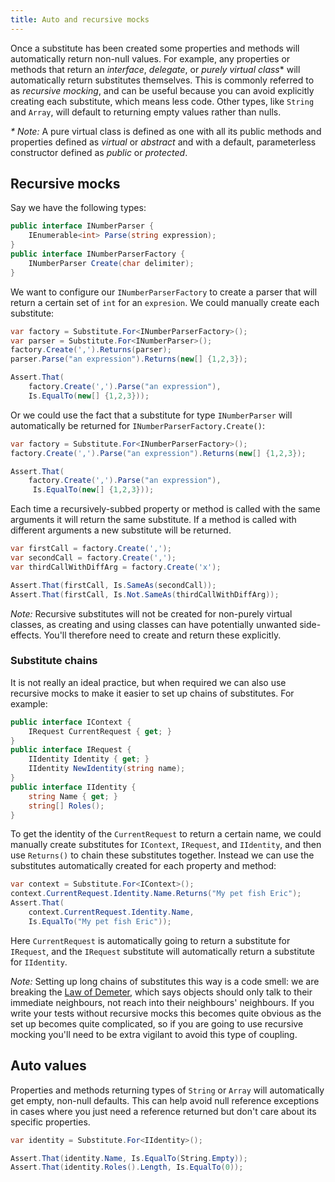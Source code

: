 ```yaml
---
title: Auto and recursive mocks
---
```


Once a substitute has been created some properties and methods will automatically return non-null values. For example, any properties or methods that return an _interface_, _delegate_, or _purely virtual class_* will automatically return substitutes themselves. This is commonly referred to as _recursive mocking_, and can be useful because you can avoid explicitly creating each substitute, which means less code. Other types, like `String` and `Array`, will default to returning empty values rather than nulls.

_* Note:_ A pure virtual class is defined as one with all its public methods and properties defined as _virtual_ or _abstract_ and with a default, parameterless constructor defined as _public_ or _protected_.

## Recursive mocks

Say we have the following types:

```csharp
public interface INumberParser {
    IEnumerable<int> Parse(string expression);
}
public interface INumberParserFactory {
    INumberParser Create(char delimiter);
}
```

We want to configure our `INumberParserFactory` to create a parser that will return a certain set of `int` for an `expresion`. We could manually create each substitute:

```csharp
var factory = Substitute.For<INumberParserFactory>();
var parser = Substitute.For<INumberParser>();
factory.Create(',').Returns(parser);
parser.Parse("an expression").Returns(new[] {1,2,3});

Assert.That(
    factory.Create(',').Parse("an expression"),
    Is.EqualTo(new[] {1,2,3}));
```

Or we could use the fact that a substitute for type `INumberParser` will automatically be returned for `INumberParserFactory.Create()`:

```csharp
var factory = Substitute.For<INumberParserFactory>();
factory.Create(',').Parse("an expression").Returns(new[] {1,2,3});

Assert.That(
    factory.Create(',').Parse("an expression"),
     Is.EqualTo(new[] {1,2,3}));
```

Each time a recursively-subbed property or method is called with the same arguments it will return the same substitute. If a method is called with different arguments a new substitute will be returned.

<!--
```requiredcode
INumberParserFactory factory;
[SetUp] public void SetUp() { factory = Substitute.For<INumberParserFactory>(); }
```
-->

```csharp
var firstCall = factory.Create(',');
var secondCall = factory.Create(',');
var thirdCallWithDiffArg = factory.Create('x');

Assert.That(firstCall, Is.SameAs(secondCall));
Assert.That(firstCall, Is.Not.SameAs(thirdCallWithDiffArg));
```

_Note:_ Recursive substitutes will not be created for  non-purely virtual classes, as creating and using classes can have potentially unwanted side-effects. You'll therefore need to create and return these explicitly.

### Substitute chains

It is not really an ideal practice, but when required we can also use recursive mocks to make it easier to set up chains of substitutes. For example:

```csharp
public interface IContext {
    IRequest CurrentRequest { get; }
}
public interface IRequest {
    IIdentity Identity { get; }
    IIdentity NewIdentity(string name);
}
public interface IIdentity {
    string Name { get; }
    string[] Roles();
}
```

To get the identity of the `CurrentRequest` to return a certain name, we could manually create substitutes for `IContext`, `IRequest`, and `IIdentity`, and then use `Returns()` to chain these substitutes together. Instead we can use the substitutes automatically created for each property and method:

```csharp
var context = Substitute.For<IContext>();
context.CurrentRequest.Identity.Name.Returns("My pet fish Eric");
Assert.That(
    context.CurrentRequest.Identity.Name,
    Is.EqualTo("My pet fish Eric"));
```

Here `CurrentRequest` is automatically going to return a substitute for `IRequest`, and the `IRequest` substitute will automatically return a substitute for `IIdentity`.

_Note:_ Setting up long chains of substitutes this way is a code smell: we are breaking the [Law of Demeter](https://en.wikipedia.org/wiki/Law_of_Demeter), which says objects should only talk to their immediate neighbours, not reach into their neighbours' neighbours. If you write your tests without recursive mocks this becomes quite obvious as the set up becomes quite complicated, so if you are going to use recursive mocking you'll need to be extra vigilant to avoid this type of coupling.

## Auto values
Properties and methods returning types of `String` or `Array` will automatically get empty, non-null defaults. This can help avoid null reference exceptions in cases where you just need a reference returned but don't care about its specific properties.

```csharp
var identity = Substitute.For<IIdentity>();

Assert.That(identity.Name, Is.EqualTo(String.Empty));
Assert.That(identity.Roles().Length, Is.EqualTo(0));
```